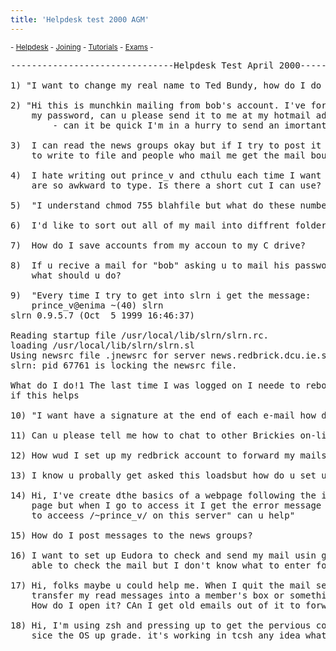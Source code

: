 ```yaml
---
title: 'Helpdesk test 2000 AGM'
---
```


 <sub> - [Helpdesk](../../) - [Joining](../../joining) - [Tutorials](../../tutorials) - [Exams](../../exams) -</sub>
<pre>-------------------------------Helpdesk Test April 2000-------------------------------

1) "I want to change my real name to Ted Bundy, how do I do this?"

2) "Hi this is munchkin mailing from bob's account. I've forgotten
    my password, can u please send it to me at my hotmail addy: munchkin456@hotmail.com 
        - can it be quick I'm in a hurry to send an imortant mail

3)  I can read the news groups okay but if I try to post it says that I am unable
    to write to file and people who mail me get the mail bounced back

4)  I hate writing out prince_v and cthulu each time I want to mail them as there names
    are so awkward to type. Is there a short cut I can use?

5)  "I understand chmod 755 blahfile but what do these number represent?

6)  I'd like to sort out all of my mail into diffrent folders, is this possible?

7)  How do I save accounts from my accoun to my C drive?

8)  If u recive a mail for "bob" asking u to mail his password to 994014321@tolka.dcu.ie
    what should u do?

9)  "Every time I try to get into slrn i get the message:
	prince_v@enima ~(40) slrn
slrn 0.9.5.7 (Oct  5 1999 16:46:37)

Reading startup file /usr/local/lib/slrn/slrn.rc.
loading /usr/local/lib/slrn/slrn.sl
Using newsrc file .jnewsrc for server news.redbrick.dcu.ie.slrn fatal error:
slrn: pid 67761 is locking the newsrc file.

What do I do!1 The last time I was logged on I neede to reboot my computer after a crash
if this helps

10) "I want have a signature at the end of each e-mail how do I do this?

11) Can u please tell me how to chat to other Brickies on-line

12) How wud I set up my redbrick account to forward my mails to eudora?

13) I know u probally get asked this loadsbut how do u set up a web page?

14) Hi, I've create dthe basics of a webpage following the instruction on ur help
    page but when I go to access it I get the error message "U don't have permission 
    to acceess /~prince_v/ on this server" can u help"

15) How do I post messages to the news groups?

16) I want to set up Eudora to check and send my mail usin gmy redbrick account.  I am
    able to check the mail but I don't know what to enter for the SMTP server can u help?

17) Hi, folks maybe u could help me. When I quit the mail serveice it asks me if i want to
    transfer my read messages into a member's box or something.  WHat is the hell is this
    How do I open it? CAn I get old emails out of it to forward them

18) Hi, I'm using zsh and pressing up to get the pervious command doesn't seem to be working
    sice the OS up grade. it's working in tcsh any idea what the story is?

</pre>